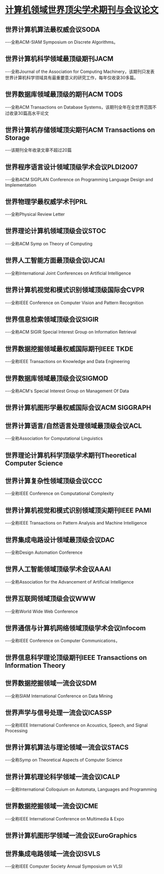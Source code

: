 # [计算机领域世界顶尖学术期刊与会议论文](https://www.cnblogs.com/zjushuiping/archive/2012/10/27/2742817.html)

## 世界计算机算法最权威会议SODA

---全称ACM-SIAM Symposium on Discrete Algorithms。

 

## 世界计算机科学领域最顶级期刊JACM

---全称Journal of the Association for Computing Machinery，该期刊只发表世界计算机科学领域具有最重要意义的研究工作，每年仅收录30多篇。

 

## 世界数据库领域最顶级的期刊ACM TODS

---全称ACM Transactions on Database Systems，该期刊全年在全世界范围不过收录30篇高水平论文

 

## 世界计算机存储领域顶尖期刊ACM Transactions on Storage

---该期刊全年收录文章不超过20篇

 

## 世界程序语言设计领域顶级学术会议PLDI2007

---全称ACM SIGPLAN Conference on Programming Language Design and Implementation

 

## 世界物理学最权威学术刊PRL

---全称Physical Review Letter

 

## 世界理论计算机领域顶级会议STOC

---全称ACM Symp on Theory of Computing

 

## 世界人工智能方面最顶级会议IJCAI

---全称International Joint Conferences on Artificial Intelligence

 

## 世界计算机视觉和模式识别领域顶级国际会CVPR

---全称IEEE Conference on Computer Vision and Pattern Recognition

 

## 世界信息检索领域顶级会议SIGIR

---全称ACM SIGIR Special Interest Group on Information Retrieval

 

## 世界数据挖掘领域最权威国际期刊IEEE TKDE

---全称IEEE Transactions on Knowledge and Data Engineering

 

## 世界数据库领域最顶级会议SIGMOD

---全称ACM's Special Interest Group on Management Of Data

 

## 世界计算机图形学最权威国际会议ACM SIGGRAPH

 

## 世界计算语言/自然语言处理领域最顶级会议ACL

---全称Association for Computational Linguistics

 

## 世界理论计算机科学顶级学术期刊Theoretical Computer Science

 

## 世界计算复杂性领域顶级会议CCC

---全称IEEE Conference on Computational Complexity

 

## 世界计算机视觉和模式识别领域顶尖期刊IEEE PAMI

---全称IEEE Transactions on Pattern Analysis and Machine Intelligence

 

## 世界集成电路设计领域最顶级会议DAC

---全称Design Automation Conference

 

## 世界人工智能领域顶级学术会议AAAI

---全称Association for the Advancement of Artificial Intelligence

 

## 世界互联网领域顶级会议WWW

---全称World Wide Web Conference

 

## 世界通信与计算机网络领域顶级学术会议Infocom

---全称IEEE Conference on Computer Communications，

 

## 世界信息科学理论顶级期刊IEEE Transactions on Information Theory  

##  世界数据挖掘领域一流会议SDM

---全称SIAM International Conference on Data Mining

 

## 世界声学与信号处理一流会议ICASSP

---全称IEEE International Conference on Acoustics, Speech, and Signal Processing

 

## 世界计算机算法与理论领域一流会议STACS

---全称Symp on Theoretical Aspects of Computer Science

 

## 世界计算机理论科学领域一流会议ICALP

---全称International Colloquium on Automata, Languages and Programming

 

## 世界数据挖掘领域一流会议ICME

---全称IEEE International Conference on Multimedia & Expo

 

## 世界计算机图形学领域一流会议EuroGraphics

 

## 世界集成电路领域一流会议ISVLS

---全称IEEE Computer Society Annual Symposium on VLSI